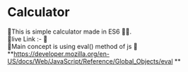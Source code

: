 # Calculator
📌This is simple calculator made in ES6 👩‍💻.<br>
📌live Link :- 📎<br>
📌Main concept is using eval() method of js 📎**https://developer.mozilla.org/en-US/docs/Web/JavaScript/Reference/Global_Objects/eval
**
